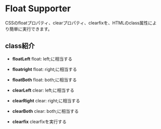 # Float Supporter
CSSのfloatプロパティ、clearプロパティ、clearfixを、HTMLのclass属性により簡単に実行できます。

## class紹介

- **floatLeft** float: left;に相当する
- **floatright** float: right;に相当する
- **floatBoth** float: both;に相当する

- **clearLeft** clear: left;に相当する
- **clearRight** clear: right;に相当する
- **clearBoth** clear: both;に相当する

- **clearfix** clearfixを実行する